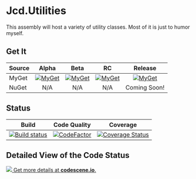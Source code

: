 # Jcd.Utilities

This assembly will host a variety of utility classes. Most of it is
just to humor myself.

## Get It

Source | Alpha | Beta | RC | Release
--- |:---: | :---: | :---: | :---:
MyGet| [![MyGet](https://img.shields.io/myget/jason-c-daniels-alpha/v/Jcd.Utilities.svg)](https://www.myget.org/feed/Details/jason-c-daniels-alpha) | [![MyGet](https://img.shields.io/myget/jason-c-daniels-beta/v/Jcd.Utilities.svg)](https://www.myget.org/feed/Details/jason-c-daniels-beta) | [![MyGet](https://img.shields.io/myget/jason-c-daniels-rc/v/Jcd.Utilities.svg)](https://www.myget.org/feed/Details/jason-c-daniels-rc) | [![MyGet](https://img.shields.io/myget/jason-c-daniels/v/Jcd.Utilities.svg)](https://www.myget.org/feed/Details/jason-c-daniels)
NuGet | N/A | N/A | N/A | Coming Soon!



## Status
 Build | Code Quality | Coverage
 :---: | :---: | :---:
[![Build status](https://ci.appveyor.com/api/projects/status/w63sc8tf2y8fxx7s/branch/develop?svg=true)](https://ci.appveyor.com/project/jason-c-daniels/jcd-utilities/branch/develop) | [![CodeFactor](https://www.codefactor.io/repository/github/jason-c-daniels/jcd-utilities/badge)](https://www.codefactor.io/repository/github/jason-c-daniels/jcd-utilities) | [![Coverage Status](https://coveralls.io/repos/github/jason-c-daniels/jcd-utilities/badge.svg?branch=develop)](https://coveralls.io/github/jason-c-daniels/jcd-utilities?branch=develop)
 
 
 ## Detailed View of the Code Status
 [![](https://codescene.io/projects/2934/status.svg) Get more details at **codescene.io**.](https://codescene.io/projects/2934/jobs/latest-successful/results)

